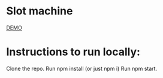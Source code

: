 # Slot machine
 [DEMO](https://anastasiiakonovalenko.github.io/slot-machine-pixi.js/)

# Instructions to run locally:
Clone the repo.
Run npm install (or just npm i)
Run npm start.
